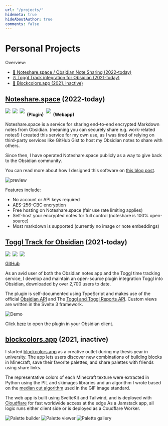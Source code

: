 ```yaml
---
url: "/projects/"
hidemeta: true
hideAboutAuthor: true
comments: false
---
```


# Personal Projects

Overview:

- [📝 Noteshare.space / Obsidian Note Sharing (2022-today)](#notesharespacehttpsnotesharespace-2022-today)
- [⏲ Toggl Track integration for Obsidian (2021-today)](#toggl-track-integration-for-obsidianhttpsgithubcommcndtobsidian-toggl-integration-2021-today)
- [🎨 Blockcolors.app (2021, inactive)](#blockcolorsapphttpsblockcolorsapp-2021-inactive)

## [Noteshare.space](https://noteshare.space) (2022-today)

<div style="display: flex">
  <img src="https://img.shields.io/github/v/tag/mcndt/obsidian-note-sharing">
  <img style="margin-left: 0.5em" src="https://img.shields.io/github/downloads/mcndt/obsidian-note-sharing/total">
  <a href="https://github.com/mcndt/obsidian-note-sharing/stargazers" style="box-shadow: 0 0">
    <img style="margin-left: .5em" src="https://img.shields.io/github/stars/mcndt/obsidian-note-sharing.svg?style=social&label=Star&maxAge=2592000">
  </a>
  <span style="display: block; margin: 0.8em 0.5em 0 0.5em"><strong>(Plugin)</strong></span>
  <a href="https://github.com/mcndt/noteshare.space/stargazers" style="box-shadow: 0 0">
    <img style="margin-left: 0" src="https://img.shields.io/github/stars/mcndt/noteshare.space.svg?style=social&label=Star&maxAge=2592000">
  </a>
  <span style="display: block; margin: 0.8em 0 0 .5em"><strong>(Webapp)</strong></span>
</div>

Noteshare.space is a service for sharing end-to-end encrypted Markdown notes from Obsidian. (meaning you can securely share e.g. work-related notes!) I created this service for my own use, as I was tired of relying on third-party services like GitHub Gist to host my Obsidian notes to share with others.

Since then, I have operated Noteshare.space publicly as a way to give back to the Obsidian community.

You can read more about how I designed this software on [this blog post](/posts/how-to-e2e-encryption/). 

![preview](/media/noteshare/preview-frame.png)

Features include:
- No account or API keys required
- AES-256-CBC encryption
- Free hosting on Noteshare.space (fair use rate limiting applies)
- Self-host your encrypted notes for full control (noteshare is 100% open-source)
- Most markdown is supported (currently no image or note embeddings)


## [Toggl Track for Obsidian](https://github.com/mcndt/obsidian-toggl-integration) (2021-today)

<div style="display: flex">
  <img src="https://img.shields.io/github/v/tag/mcndt/obsidian-toggl-integration">
  <img style="margin-left: 0.5em" src="https://img.shields.io/github/downloads/mcndt/obsidian-toggl-integration/total">
  <a href="https://github.com/mcndt/obsidian-toggl-integration/stargazers" style="box-shadow: 0 0">
    <img style="margin-left: .5em" src="https://img.shields.io/github/stars/mcndt/obsidian-toggl-integration.svg?style=social&label=Star&maxAge=2592000">
  </a>
</div>

[GitHub](https://github.com/mcndt/obsidian-toggl-integration) 

As an avid user of both the Obsidian notes app and the Toggl time tracking service, I develop and maintain an open-source plugin integration Toggl into Obsidian, downloaded by over 2,700 users to date.

The plugin is self-documented using TypeScript and makes use of the official [Obsidian API](https://github.com/obsidianmd/obsidian-api) and The [Toggl and Toggl Reports API](https://github.com/toggl/toggl_api_docs). Custom views are written in the Svelte 3 framework.

![Demo](/media/obsidian-toggl-demo.gif)

Click [here](obsidian://show-plugin?id=obsidian-toggl-integration) to open the plugin in your Obsidian client.

## [blockcolors.app](https://blockcolors.app) (2021, inactive)

I started [blockcolors.app](https://blockcolors.app) as a creative outlet during my thesis year in university. The app lets users discover new combinations of building blocks in Minecraft, save their favorite palettes, and share palettes with friends using share links. 

The representative colors of each Minecraft texture were extracted in Python using the PIL and skimages libraries and an algorithm I wrote based on the [median cut algorithm](https://en.wikipedia.org/wiki/Median_cut) used in the GIF image standard.

The web app is built using SvelteKit and Tailwind, and is deployed with [Cloudflare](https://pages.cloudflare.com/) for fast worldwide access at the edge As a Jamstack app, all logic runs either client side or is deployed as a Coudflare Worker.

![Palette builder](/media/blockcolorsapp/blockcolors1.png)
![Palette viewer](/media/blockcolorsapp/blockcolors2.png)
![Palette gallery](/media/blockcolorsapp/blockcolors3.png)